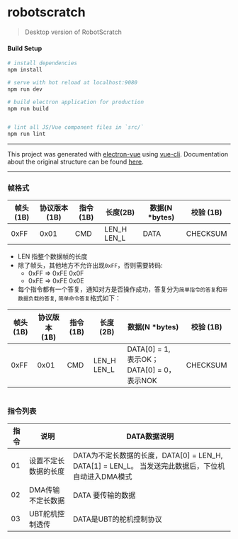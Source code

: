 # robotscratch

> Desktop version of RobotScratch

#### Build Setup

``` bash
# install dependencies
npm install

# serve with hot reload at localhost:9080
npm run dev

# build electron application for production
npm run build


# lint all JS/Vue component files in `src/`
npm run lint

```

---

This project was generated with [electron-vue](https://github.com/SimulatedGREG/electron-vue) using [vue-cli](https://github.com/vuejs/vue-cli). Documentation about the original structure can be found [here](https://simulatedgreg.gitbooks.io/electron-vue/content/index.html).

---

### 帧格式


| 帧头(1B) | 协议版本 (1B) | 指令 (1B) | 长度(2B) | 数据(N *bytes) | 校验 (1B) |
|--|--|--|--|--|--|
| 0xFF | 0x01 | CMD | LEN_H LEN_L | DATA | CHECKSUM |

* LEN 指整个数据帧的长度
* 除了帧头，其他地方不允许出现`0xFF`，否则需要转码:
  - 0xFF => 0xFE 0x0F
  - 0xFE => 0xFE 0x0E
* 每个指令都有一个答复，通知对方是否操作成功，答复分为`简单指令的答复`和`带数据负载的答复`, `简单命令答复`格式如下：

| 帧头(1B) | 协议版本 (1B) | 指令 (1B) | 长度(2B) | 数据(N *bytes) | 校验 (1B) |
|--|--|--|--|--|--|
| 0xFF | 0x01 | CMD | LEN_H LEN_L | DATA[0] = 1, 表示OK；DATA[0] = 0，表示NOK | CHECKSUM |

# 

### 指令列表

| 指令 | 说明 | DATA数据说明 |
|---|---|---|
| 01 | 设置不定长数据的长度 | DATA为不定长数据的长度，DATA[0] = LEN_H, DATA[1] = LEN_L。 当发送完此数据后，下位机自动进入DMA模式 | 
| 02 | DMA传输不定长数据 | DATA 要传输的数据
| 03 | UBT舵机控制透传 | DATA是UBT的舵机控制协议 |
